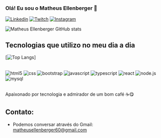### Olá! Eu sou o Matheus Ellenberger 🤙

[![Linkedin](https://img.shields.io/badge/linkedin-%230077B5.svg?style=for-the-badge&logo=linkedin&logoColor=white)](https://www.linkedin.com/in/matheus-ellenberger/)
[![Twitch](https://img.shields.io/badge/Twitch-%239146FF.svg?style=for-the-badge&logo=Twitch&logoColor=white)](https://www.twitch.tv/math3us_8)
[![Instagram](https://img.shields.io/badge/Instagram-%23E4405F.svg?style=for-the-badge&logo=Instagram&logoColor=white)](https://www.instagram.com/matheusfs_8/)

![Matheus Ellenberger GitHub stats](https://github-readme-stats.vercel.app/api?username=Matheus-Ellenberger&show_icons=true&theme=onedark)

## Tecnologias que utilizo no meu dia a dia

[![Top Langs](https://github-readme-stats.vercel.app/api/top-langs/?username=Matheus-Ellenberger&layout=compact)]

<div style="display: inline_block"><br/>
    <img align="center" alt="html5" src="https://img.shields.io/badge/html5-%23E34F26.svg?style=for-the-badge&logo=html5&logoColor=white">
    <img align="center" alt="css" src="https://img.shields.io/badge/css3-%231572B6.svg?style=for-the-badge&logo=css3&logoColor=white">
    <img align="center" alt="bootstrap" src="https://img.shields.io/badge/bootstrap-%23563D7C.svg?style=for-the-badge&logo=bootstrap&logoColor=white">
    <img align="center" alt="javascript" src="https://img.shields.io/badge/javascript-%23323330.svg?style=for-the-badge&logo=javascript&logoColor=%23F7DF1E">
    <img align="center" alt="typescript" src="https://img.shields.io/badge/typescript-%23007ACC.svg?style=for-the-badge&logo=typescript&logoColor=white">
    <img align="center" alt="react" src="https://img.shields.io/badge/react-%2320232a.svg?style=for-the-badge&logo=react&logoColor=%2361DAFB">
    <img align="center" alt="node.js" src="https://img.shields.io/badge/node.js-6DA55F?style=for-the-badge&logo=node.js&logoColor=white">
    <img align="center" alt="mysql" src="https://img.shields.io/badge/mysql-%2300f.svg?style=for-the-badge&logo=mysql&logoColor=white">
</div><br/>

Apaixonado por tecnologia e admirador de um bom café ☕😋

## Contato:

- Podemos conversar através do Gmail: matheusellenberger60@gmail.com
